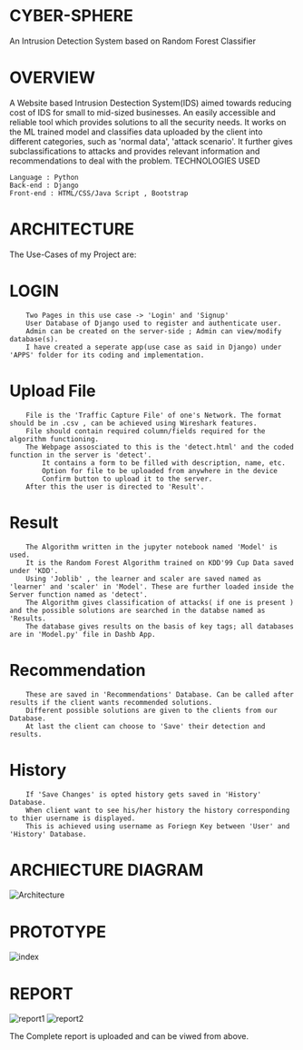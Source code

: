 # CYBER-SPHERE
An Intrusion Detection System based on Random Forest Classifier
# OVERVIEW

A Website based Intrusion Destection System(IDS) aimed towards reducing cost of IDS for small to mid-sized businesses. An easily accessible and reliable tool which provides solutions to all the security needs. It works on the ML trained model and classifies data uploaded by the client into different categories, such as 'normal data', 'attack scenario'. It further gives subclassifications to attacks and provides relevant information and recommendations to deal with the problem.
TECHNOLOGIES USED

    Language : Python
    Back-end : Django
    Front-end : HTML/CSS/Java Script , Bootstrap

# ARCHITECTURE

The Use-Cases of my Project are:

   # LOGIN
        Two Pages in this use case -> 'Login' and 'Signup'
        User Database of Django used to register and authenticate user.
        Admin can be created on the server-side ; Admin can view/modify database(s).
        I have created a seperate app(use case as said in Django) under 'APPS' folder for its coding and implementation.

   # Upload File
        File is the 'Traffic Capture File' of one's Network. The format should be in .csv , can be achieved using Wireshark features.
        File should contain required column/fields required for the algorithm functioning.
        The Webpage assosciated to this is the 'detect.html' and the coded function in the server is 'detect'.
            It contains a form to be filled with description, name, etc.
            Option for file to be uploaded from anywhere in the device
            Confirm button to upload it to the server.
        After this the user is directed to 'Result'.

   # Result
        The Algorithm written in the jupyter notebook named 'Model' is used.
        It is the Random Forest Algorithm trained on KDD'99 Cup Data saved under 'KDD'.
        Using 'Joblib' , the learner and scaler are saved named as 'learner' and 'scaler' in 'Model'. These are further loaded inside the Server function named as 'detect'.
        The Algorithm gives classification of attacks( if one is present ) and the possible solutions are searched in the databse named as 'Results.
        The database gives results on the basis of key tags; all databases are in 'Model.py' file in Dashb App.

   # Recommendation
        These are saved in 'Recommendations' Database. Can be called after results if the client wants recommended solutions.
        Different possible solutions are given to the clients from our Database.
        At last the client can choose to 'Save' their detection and results.

   # History
        If 'Save Changes' is opted history gets saved in 'History' Database.
        When client want to see his/her history the history corresponding to thier username is displayed.
        This is achieved using username as Foriegn Key between 'User' and 'History' Database.

# ARCHIECTURE DIAGRAM
![Architecture](https://github.com/seetheart/IntrusionDetectionSys/blob/main/IDS/static/Readme/Architecture.PNG)

# PROTOTYPE
![index](https://github.com/seetheart/IntrusionDetectionSys/blob/main/IDS/static/Readme/index.PNG)


# REPORT
![report1](https://github.com/seetheart/IntrusionDetectionSys/blob/main/IDS/static/Readme/report1.PNG)
![report2](https://github.com/seetheart/IntrusionDetectionSys/blob/main/IDS/static/Readme/report2.PNG)


The Complete report is uploaded and can be viwed from above.
